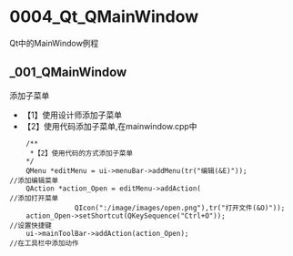 # 0004_Qt_QMainWindow
Qt中的MainWindow例程

## _001_QMainWindow
添加子菜单
* 【1】使用设计师添加子菜单
* 【2】使用代码添加子菜单,在mainwindow.cpp中
```
    /**
     *【2】使用代码的方式添加子菜单
    */
    QMenu *editMenu = ui->menuBar->addMenu(tr("编辑(&E)"));              //添加编辑菜单
    QAction *action_Open = editMenu->addAction(                         //添加打开菜单
                QIcon(":/image/images/open.png"),tr("打开文件(&O)"));
    action_Open->setShortcut(QKeySequence("Ctrl+O"));                   //设置快捷键
    ui->mainToolBar->addAction(action_Open);                            //在工具栏中添加动作
```
